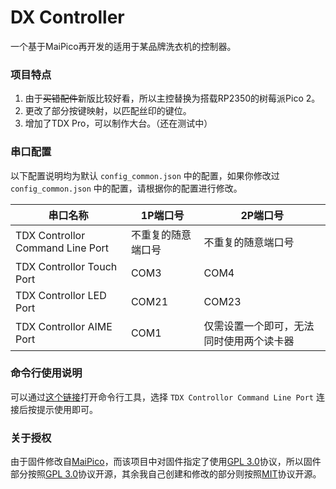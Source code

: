 # DX Controller

一个基于MaiPico再开发的适用于某品牌洗衣机的控制器。

### 项目特点

1. 由于~~买错配件~~新版比较好看，所以主控替换为搭载RP2350的树莓派Pico 2。
1. 更改了部分按键映射，以匹配丝印的键位。
1. 增加了TDX Pro，可以制作大台。（还在测试中）

### 串口配置

以下配置说明均为默认 `config_common.json` 中的配置，如果你修改过 `config_common.json` 中的配置，请根据你的配置进行修改。

| 串口名称 | 1P端口号 | 2P端口号 |
| ------- | -------- | -------- |
| TDX Controllor Command Line Port | 不重复的随意端口号 | 不重复的随意端口号 |
| TDX Controllor Touch Port | COM3 | COM4 |
| TDX Controllor LED Port | COM21 | COM23 |
| TDX Controllor AIME Port | COM1 | 仅需设置一个即可，无法同时使用两个读卡器 |

### 命令行使用说明

可以通过[这个链接](https://googlechromelabs.github.io/serial-terminal/)打开命令行工具，选择 `TDX Controllor Command Line Port` 连接后按提示使用即可。

### 关于授权

由于固件修改自[MaiPico](https://github.com/whowechina/mai_pico)，而该项目中对固件指定了使用[GPL 3.0](/firmware/LICENSE)协议，所以固件部分按照[GPL 3.0](/firmware/LICENSE)协议开源，其余我自己创建和修改的部分则按照[MIT](/LICENSE)协议开源。

